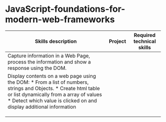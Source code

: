 # JavaScript-foundations-for-modern-web-frameworks

Skills description |  Project | Required technical skills 
-------------------|----------|--------------------------
Capture information in a Web Page, process the information and show a response using the DOM. | |
Display contents on a web page using the DOM: * From a list of numbers, strings and Objects. * Create html table or list dynamically from a array of values * Detect which value is clicked on and display additional information | |
||
||
||
